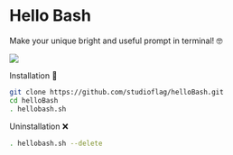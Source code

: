 # Hello Bash
Make your unique bright and useful prompt in terminal! 🤓

![](/images/2018/04/hello_bash.gif)

Installation 💾
```sh
git clone https://github.com/studioflag/helloBash.git
cd helloBash
. hellobash.sh
```

Uninstallation ❌
```sh
. hellobash.sh --delete
```
